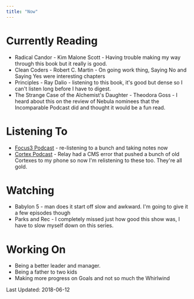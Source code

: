 ```yaml
---
title: "Now"
---
```


# Currently Reading
* Radical Candor - Kim Malone Scott - Having trouble making my way through this book but it really is good.
* Clean Coders - Robert C. Martin - On going work thing, Saying No and Saying Yes were interesting chapters
* Principles - Ray Dalio - listening to this book, it's good but dense so I can't listen long before I have to digest.
* The Strange Case of the Alchemist's Daughter - Theodora Goss - I heard about this on the review of Nebula nominees that the Incomparable Podcast did and thought it would be a fun read.

# Listening To
* [Focus3 Podcast](https://www.focus3.com/podcast) - re-listening to a bunch and taking notes now
* [Cortex Podcast](https://relay.fm/cortex) - Relay had a CMS error that pushed a bunch of old Cortexes to my phone so now I'm relistening to these too. They're all gold.

# Watching
* Babylon 5 - man does it start off slow and awkward. I'm going to give it a few episodes though
* Parks and Rec - I completely missed just how good this show was, I have to slow myself down on this series.

# Working On
* Being a better leader and manager.
* Being a father to two kids
* Making more progress on Goals and not so much the Whirlwind


Last Updated: 2018-06-12